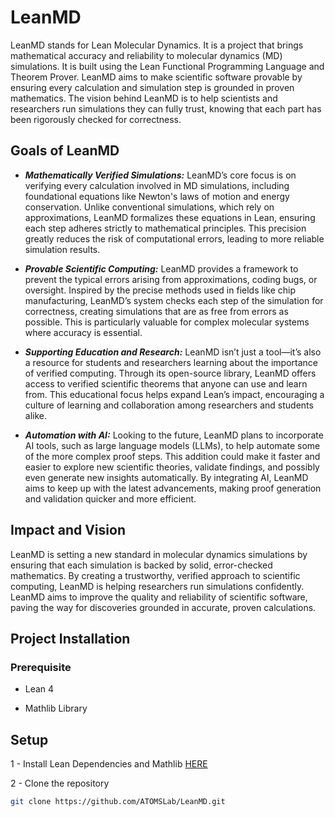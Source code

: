 # LeanMD

LeanMD stands for Lean Molecular Dynamics. It is a project that brings mathematical accuracy and reliability to molecular dynamics (MD) simulations. 
It is built using the Lean Functional Programming Language and Theorem Prover. LeanMD aims to make scientific software provable by ensuring every 
calculation and simulation step is grounded in proven mathematics. The vision behind LeanMD is to help scientists and researchers run simulations 
they can fully trust, knowing that each part has been rigorously checked for correctness.

## Goals of LeanMD
+ ***Mathematically Verified Simulations:*** LeanMD’s core focus is on verifying every calculation involved in MD simulations, including foundational
equations like Newton's laws of motion and energy conservation. Unlike conventional simulations, which rely on approximations, LeanMD formalizes these
equations in Lean, ensuring each step adheres strictly to mathematical principles. This precision greatly reduces the risk of computational errors, leading
to more reliable simulation results.

+ ***Provable Scientific Computing:*** LeanMD provides a framework to prevent the typical errors arising from approximations, coding bugs, or oversight.
Inspired by the precise methods used in fields like chip manufacturing, LeanMD’s system checks each step of the simulation for correctness, creating
simulations that are as free from errors as possible. This is particularly valuable for complex molecular systems where accuracy is essential.

+ ***Supporting Education and Research:*** LeanMD isn’t just a tool—it’s also a resource for students and researchers learning about the importance of
verified computing. Through its open-source library, LeanMD offers access to verified scientific theorems that anyone can use and learn from. This educational focus helps expand Lean’s impact, encouraging a culture of learning and collaboration among researchers and students alike.

+ ***Automation with AI:*** Looking to the future, LeanMD plans to incorporate AI tools, such as large language models (LLMs), to help automate some of the more complex proof steps. This addition could make it faster and easier to explore new scientific theories, validate findings, and possibly even generate new insights automatically. By integrating AI, LeanMD aims to keep up with the latest advancements, making proof generation and validation quicker and more efficient.

## Impact and Vision
LeanMD is setting a new standard in molecular dynamics simulations by ensuring that each simulation is backed by solid, error-checked mathematics. By 
creating a trustworthy, verified approach to scientific computing, LeanMD is helping researchers run simulations confidently. LeanMD aims to improve the 
quality and reliability of scientific software, paving the way for discoveries grounded in accurate, proven calculations.

## Project Installation
  
### Prerequisite
  - Lean 4
  
  - Mathlib Library

## Setup

1 - Install Lean Dependencies and Mathlib
 [HERE](https://lean-lang.org/lean4/doc/setup.html)

2 - Clone the repository
  ```bash
  git clone https://github.com/ATOMSLab/LeanMD.git
  ```







